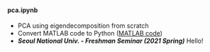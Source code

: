 #### pca.ipynb

- PCA using eigendecomposition from scratch
- Convert MATLAB code to Python ([MATLAB code](https://github.com/hkleebrain/Dimensionality_reduction))
- **_Seoul National Univ. - Freshman Seminar (2021 Spring)_**
  Hello!
